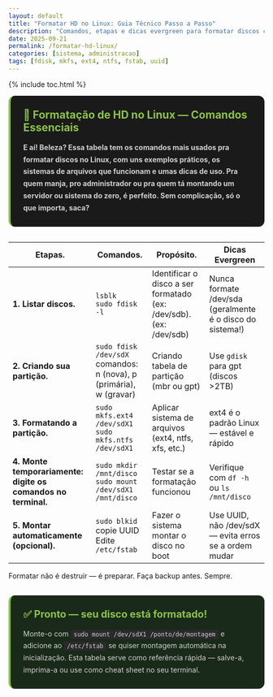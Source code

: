 ```yaml
---
layout: default
title: "Formatar HD no Linux: Guia Técnico Passo a Passo"
description: "Comandos, etapas e dicas evergreen para formatar discos com segurança. Use ext4, ntfs, UUID e evite erros."
date: 2025-09-21
permalink: /formatar-hd-linux/
categories: [sistema, administracao]
tags: [fdisk, mkfs, ext4, ntfs, fstab, uuid]
---
```




{% include toc.html %}


<section>
 <div class="intro-section" style="background: #1a1a1a; padding: 25px; border-radius: 12px; border-left: 4px solid #8bc34a; margin-bottom: 30px;">
    <h2 style="color: #8bc34a; margin: 0 0 15px 0; font-size: 1.5em;">🐧 Formatação de HD no Linux — Comandos Essenciais</h2>
    <p style="color: #d0d0d0; line-height: 1.7; margin: 0;">
      <strong>  E aí! Beleza? Essa tabela tem os comandos mais usados pra formatar discos no Linux, com uns exemplos práticos, os sistemas de arquivos que funcionam e umas dicas de uso. Pra quem manja, pro administrador ou pra quem tá montando um servidor ou sistema do zero, é perfeito. Sem complicação, só o que importa, saca?</strong>
    </p>
</div>

  <table class="evergreen-table">
    <thead>
      <tr>
        <th>Etapas.</th>
        <th>Comandos.</th>
        <th>Propósito.</th>
        <th>Dicas Evergreen</th>
      </tr>
    </thead>
    <tbody>
      <tr>
        <td data-label="Etapas"><strong>1. Listar discos.</strong></td>
        <td data-label="Comandos"><code>lsblk</code><br><code>sudo fdisk -l</code></td>
        <td data-label="Propósito">Identificar o disco a ser formatado (ex: /dev/sdb). (ex: /dev/sdb)</td>
        <td data-label="Dicas Evergreen">Nunca formate /dev/sda (geralmente é o disco do sistema!)</td>
      </tr>
      <tr>
        <td data-label="Etapas"><strong>2. Criando sua partição.</strong></td>
        <td data-label="Comandos"><code>sudo fdisk /dev/sdX</code><br>comandos: n (nova), p (primária), w (gravar)</td>
        <td data-label="Propósito">Criando tabela de partição (mbr ou gpt)</td>
        <td data-label="Dicas Evergreen"> Use <code>gdisk</code> para gpt (discos >2TB)</td>
      </tr>
      <tr>
        <td data-label="Etapas"><strong>3. Formatando a partição.</strong></td>
        <td data-label="Comandos"><code>sudo mkfs.ext4 /dev/sdX1</code><br><code>sudo mkfs.ntfs /dev/sdX1</code></td>
        <td data-label="Propósito">Aplicar sistema de arquivos (ext4, ntfs, xfs, etc.)</td>
        <td data-label="Dicas Evergreen"> ext4 é o padrão Linux — estável e rápido</td>
      </tr>
      <tr>
        <td data-label="Etapas"><strong>4. Monte temporariamente: digite os comandos no terminal.</strong></td>
        <td data-label="Comandos"><code>sudo mkdir /mnt/disco</code><br><code>sudo mount /dev/sdX1 /mnt/disco</code></td>
        <td data-label="Propósito">Testar se a formatação funcionou</td>
        <td data-label="Dicas Evergreen"> Verifique com <code>df -h</code> ou <code>ls /mnt/disco</code></td>
      </tr>
      <tr>
        <td data-label="Etapas"><strong>5. Montar automaticamente (opcional).</strong></td>
        <td data-label="Comandos"><code>sudo blkid</code> copie UUID<br>Edite <code>/etc/fstab</code></td>
        <td data-label="Propósito">Fazer o sistema montar o disco no boot</td>
        <td data-label="Dicas Evergreen">Use UUID, não /dev/sdX — evita erros se a ordem mudar</td>
      </tr>
    </tbody>
  </table>

  <p class="frase-reforco"> Formatar não é destruir — é preparar. Faça backup antes. Sempre.</p>


<div class="conclusion-section" style="background: #1a2a1a; padding: 25px; border-radius: 12px; border-left: 4px solid #8bc34a; margin-top: 30px;">
    <h3 style="color: #8bc34a; margin: 0 0 15px 0; font-size: 1.4em;">✅ Pronto — seu disco está formatado!</h3>
    <p style="color: #d0d0d0; line-height: 1.7; margin: 0;">
        Monte-o com <code style="background: #2a2a2a; padding: 2px 6px; border-radius: 4px;">sudo mount /dev/sdX1 /ponto/de/montagem</code> e adicione ao <code style="background: #2a2a2a; padding: 2px 6px; border-radius: 4px;">/etc/fstab</code> se quiser montagem automática na inicialização. Esta tabela serve como referência rápida — salve-a, imprima-a ou use como cheat sheet no seu terminal.
    </p>
</div>


  
</section>

    
